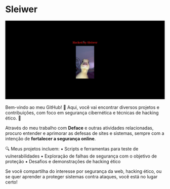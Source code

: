 # Sleiwer

![Logo HackedWEB](20250315_001038.png)


Bem-vindo ao meu GitHub! 🚀
Aqui, você vai encontrar diversos projetos e contribuições, com foco em segurança cibernética e técnicas de hacking ético. 🔐

Através do meu trabalho com **Deface** e outras atividades relacionadas, procuro entender e aprimorar as defesas de sites e sistemas, sempre com a intenção de **fortalecer a segurança online**.

🔍 Meus projetos incluem:
    ▪️ Scripts e ferramentas para teste de vulnerabilidades
    ▪️ Exploração de falhas de segurança com o objetivo de proteção
    ▪️ Desafios e demonstrações de hacking ético

Se você compartilha do interesse por segurança da web, hacking ético, ou se quer aprender a proteger sistemas contra ataques, você está no lugar certo!

